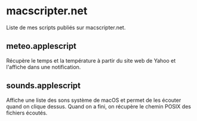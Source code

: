 # macscripter.net #

Liste de mes scripts publiés sur macscripter.net.


## meteo.applescript ##

Récupère le temps et la température à partir du site web de Yahoo et l'affiche dans une notification.


## sounds.applescript ##

Affiche une liste des sons système de macOS et permet de les écouter quand on clique dessus.
Quand on a fini, on récupère le chemin POSIX des fichiers écoutés.

